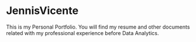 # JennisVicente
This is my Personal Portfolio. You will find my resume and other documents related with my professional experience before Data Analytics.
